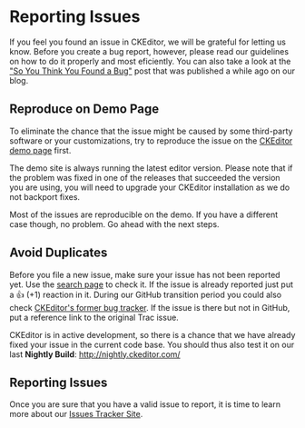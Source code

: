<!--
Copyright (c) 2003-2017, CKSource - Frederico Knabben. All rights reserved.
For licensing, see LICENSE.md.
-->

# Reporting Issues

If you feel you found an issue in CKEditor, we will be grateful for letting us know. Before you create a bug report, however, please read our guidelines on how to do it properly and most eficiently. You can also take a look at the ["So You Think You Found a Bug"](http://ckeditor.com/blog/So-you-think-you-found-a-bug) post that was published a while ago on our blog.

## Reproduce on Demo Page

To eliminate the chance that the issue might be caused by some third-party software or your customizations, try to reproduce the issue on the [CKEditor demo page](http://ckeditor.com/demo) first.

The demo site is always running the latest editor version. Please note that if the problem was fixed in one of the releases that succeeded the version you are using, you will need to upgrade your CKEditor installation as we do not backport fixes.

Most of the issues are reproducible on the demo. If you have a different case though, no problem. Go ahead with the next steps.

## Avoid Duplicates

Before you file a new issue, make sure your issue has not been reported yet. Use the [search page](https://github.com/ckeditor/ckeditor-dev/issues) to check it.
If the issue is already reported just put a 👍 (+1) reaction in it. During our GitHub transition period you could also check [CKEditor's former bug tracker](https://dev.ckeditor.com). If the issue
is there but not in GitHub, put a reference link to the original Trac issue.

CKEditor is in active development, so there is a chance that we have already fixed your issue in the current code base. You should thus also test it on our last **Nightly Build**: <http://nightly.ckeditor.com/>

## Reporting Issues

Once you are sure that you have a valid issue to report, it is time to learn more about our [Issues Tracker Site](#!/guide/dev_issues_tracker).
